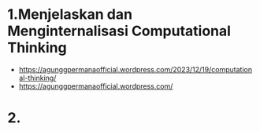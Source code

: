 # 1.Menjelaskan dan Menginternalisasi Computational Thinking
  - https://agunggpermanaofficial.wordpress.com/2023/12/19/computational-thinking/
  - https://agunggpermanaofficial.wordpress.com/
# 2.
